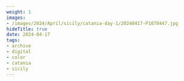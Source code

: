 ```yaml
---
weight: 1
images:
- /images/2024/April/sicily/catania-day-1/20240417-P1070447.jpg
hideTitle: true
date: 2024-04-17
tags:
- archive
- digital
- color
- catania
- sicily
---
```


